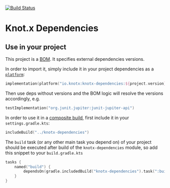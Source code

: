 [![Build Status](https://dev.azure.com/knotx/Knotx/_apis/build/status/Knotx.knotx-dependencies?branchName=master)](https://dev.azure.com/knotx/Knotx/_build/latest?definitionId=4&branchName=master)

# Knot.x Dependencies

## Use in your project
This project is a [BOM](https://maven.apache.org/guides/introduction/introduction-to-dependency-mechanism.html#Importing_Dependencies). It specifies external dependencies versions.

In order to import it, simply include it in your project dependencies as a [`platform`](https://docs.gradle.org/5.0/userguide/managing_transitive_dependencies.html#sec:bom_import):
```kotlin
implementation(platform("io.knotx:knotx-dependencies:${project.version}"))
```
Then use deps without versions and the BOM logic will resolve the versions accordingly, e.g.
```kotlin
testImplementation("org.junit.jupiter:junit-jupiter-api")
```

In order to use it in a [composite build](https://docs.gradle.org/current/userguide/composite_builds.html), first include it in your `settings.gradle.kts`:
```kotlin
includeBuild("../knotx-dependencies")
```
The `build` task (or any other main task you depend on) of your project should be executed after build of the `knotx-dependencies` module, so add this snippet to your `build.gradle.kts`
```kotlin
tasks {
    named("build") {
        dependsOn(gradle.includedBuild("knotx-dependencies").task(":build"))
    }
}
```

